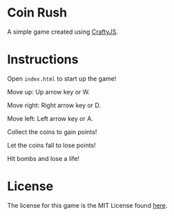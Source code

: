 Coin Rush
==============

A simple game created using [CraftyJS](http://craftyjs.com/).

Instructions
============

Open `index.html` to start up the game!

Move up: Up arrow key or W.

Move right: Right arrow key or D.

Move left: Left arrow key or A.

Collect the coins to gain points!

Let the coins fall to lose points!

Hit bombs and lose a life!

License
=======

The license for this game is the MIT License found [here](http://opensource.org/licenses/MIT).
